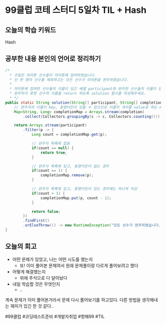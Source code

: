 # 99클럽 코테 스터디 5일차 TIL + Hash
## 오늘의 학습 키워드
Hash

## 공부한 내용 본인의 언어로 정리하기
``` java
/*
  * 수많은 마라톤 선수들이 마라톤에 참여하였습니다.
  * 단 한 명의 선수를 제외하고는 모든 선수가 마라톤을 완주하였습니다.
  *
  * 마라톤에 참여한 선수들의 이름이 담긴 배열 participant와 완주한 선수들의 이름이 담긴 배열 completion이 주어질 때,
  * 완주하지 못한 선수의 이름을 return 하도록 solution 함수를 작성해주세요.
  * */
public static String solution(String[] participant, String[] completion) {
    // 완주자의 이름이 key, 동명이인이 있을 수 있으므로 이름의 개수를 value로 하는 map
    Map<String, Long> completionMap = Arrays.stream(completion)
        .collect(Collectors.groupingBy(c -> c, Collectors.counting()));

    return Arrays.stream(participant)
        .filter(p -> {
            Long count = completionMap.get(p);

            // 완주자 목록에 없음
            if(count == null) {
                return true;
            }

            // 완주자 목록에 있고, 동명이인이 없는 경우
            if(count == 1) {
                completionMap.remove(p);
            }

            // 완주자 목록에 있고, 동명이인이 있는 경우에는 하나씩 차감
            if(count > 1) {
                completionMap.put(p, count - 1);
            }

            return false;
        })
        .findFirst()
        .orElseThrow(() -> new RuntimeException("모든 선수가 완주하였습니다."));
}
```
## 오늘의 회고
- 어떤 문제가 있었고, 나는 어떤 시도를 했는지
  - 또! 이미 풀어본 문제여서 원래 문제풀이랑 다르게 풀어보려고 했다
- 어떻게 해결했는지
  - 위에 주석으로 다 달아놨다
- 내일 학습할 것은 무엇인지
  - ..

계속 문제가 이미 풀어본거라서 문제 다시 풀어보기를 하고있다. 다른 방법을 생각해내는 재미가 있긴 한 것 같다..

#99클럽 #코딩테스트준비 #개발자취업 #항해99 #TIL
